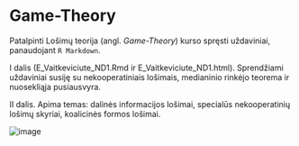 # Game-Theory

Patalpinti Lošimų teorija (angl. *Game-Theory*) kurso spręsti uždaviniai, panaudojant `R Markdown`.

I dalis (E_Vaitkeviciute_ND1.Rmd ir E_Vaitkeviciute_ND1.html). Sprendžiami uždaviniai susiję su nekooperatiniais lošimais, medianinio rinkėjo teorema ir nuosekliąja pusiausvyra.

II dalis. Apima temas: dalinės informacijos lošimai, specialūs nekooperatinių lošimų skyriai, koalicinės formos lošimai.

![image](https://github.com/user-attachments/assets/d66e5cd5-3cc9-425f-ad62-240ace1e503a)


